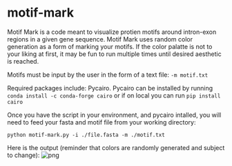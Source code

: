 # motif-mark

Motif Mark is a code meant to visualize protien motifs around intron-exon regions in a given gene sequence. Motif Mark uses random color generation as a form of marking your motifs. If the color palatte is not to your liking at first, it may be fun to run multiple times until desired aesthetic is reached. 

Motifs must be input by the user in the form of a text file: ```-m motif.txt```


Required packages include: Pycairo.
Pycairo can be installed by running ```conda install -c conda-forge cairo``` or if on local you can run ```pip install cairo```


Once you have the script in your environment, and pycairo intalled, you will need to feed your fasta and motif file from your working directory:

```python motif-mark.py -i ./file.fasta -m ./motif.txt```

Here is the output (reminder that colors are randomly generated and subject to change): 
![png](motif_plot.png)




